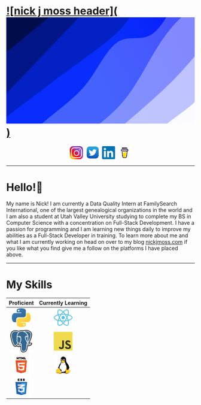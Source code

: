# [![nick j moss header](<svg xmlns="http://www.w3.org/2000/svg" version="1.1" xmlns:xlink="http://www.w3.org/1999/xlink" xmlns:svgjs="http://svgjs.dev/svgjs" viewBox="0 0 1920 1080"><rect width="1920" height="1080" fill="#02014b"></rect><g transform="matrix(0.8131727983645296,0.8131727983645295,-0.8131727983645295,0.8131727983645296,610.3551527465352,-644.4502124681137)"><path d="M0,-1080C-14.472439415404748,-998.1007728903757,-87.71144568443492,-763.180695240408,-86.83463649242849,-588.6046373422541C-85.95782730042205,-414.0285794441003,-6.910449684606045,-231.05046158069482,5.2608551520386015,-32.5436526110771C17.432159988683246,165.9631563585406,-13.007803830509069,402.7059479359766,-13.806807472560607,602.4362164754519C-14.605811114612145,802.1664850149273,-7.943301031187174,980.6297865424963,0.46683329972937315,1165.8379586257747C8.87696763064592,1351.0461307090532,36.731804062893566,1547.991575412752,36.65399851293867,1713.6852489751227C36.576192962983775,1879.3789225374935,6.108999752156445,2085.6142081625203,0,2160L 1920 2160 L 1920 -1080 Z" fill="url(&quot;#SvgjsLinearGradient2041&quot;)"></path><path d="M240,-1080C251.45611802897585,-973.426857248855,296.5441464961098,-644.4639153236337,308.73670817385505,-440.5611434931299C320.9292698516003,-236.65837166262605,323.12357472198596,-80.36371275682859,313.1553700664713,143.4166309830232C303.1871654109566,367.196974722875,270.3796481107345,688.6553209273703,248.92748024076695,902.1209189459807C227.47531237079943,1115.5865169645913,185.9302762201272,1214.5637055856826,184.44236284666604,1424.2102190946857C182.95444947320487,1633.856732603689,230.74039380777768,2037.3683698491143,240,2160L 1920 2160 L 1920 -1080 Z" fill="url(&quot;#SvgjsLinearGradient2042&quot;)"></path><path d="M480,-1080C478.23305976767705,-942.8981556742342,469.4228145291178,-514.5916405269293,469.39835860606223,-257.388934045405C469.3739026830067,-0.18622756388066364,475.2224828568791,191.9155660461966,479.85326446166664,463.21623888914587C484.4840460664542,734.5169117320952,497.1585923117322,1087.617809493815,497.18304823478775,1370.4151030122907C497.2075041578433,1653.2123965307665,482.8638413724646,2028.4025171687151,480,2160L 1920 2160 L 1920 -1080 Z" fill="url(&quot;#SvgjsLinearGradient2043&quot;)"></path><path d="M720,-1080C716.0049486370972,-958.171013092932,680.9313681911314,-551.521894294315,696.029691822583,-349.026078557592C711.1280154540347,-146.53026282086898,807.9276012194952,-74.69616111208774,810.5899417887099,134.9748944203379C813.2522823579246,344.64594995276354,741.5548943051567,663.9559445545292,712.0037352378713,909.0002546369619C682.4525761705859,1154.0445647193947,631.9502765913095,1396.740797354428,633.2829873849976,1605.2407549149343C634.6156981786856,1813.7407124754407,705.5471645641662,2067.540125819156,720,2160L 1920 2160 L 1920 -1080 Z" fill="url(&quot;#SvgjsLinearGradient2044&quot;)"></path><path d="M960,-1080C956.2851342867716,-1004.6517173353998,923.9442556387794,-797.6135174367745,937.7108057206294,-627.9103040123986C951.4773558024795,-458.20709058802265,1053.7317686013546,-206.9662359033994,1042.5993004911,-61.78071945374472C1031.4668323808453,83.40479699590995,887.3290534012856,108.87596215913567,870.9159970591011,243.20279468552957C854.5029407169166,377.52962721192347,937.9844444791488,576.6242874472505,944.1209624379931,744.1802757046187C950.2574803968373,911.7362639619869,914.1834754756169,1094.6084731193023,907.7351048121665,1248.5387242297386C901.286734148716,1402.468975340175,896.7199225926516,1515.85156973886,905.4307384572905,1667.761782367237C914.1415543219294,1819.6719949956139,950.9051230762151,2077.9602970612063,960,2160L 1920 2160 L 1920 -1080 Z" fill="url(&quot;#SvgjsLinearGradient2045&quot;)"></path><path d="M1200,-1080C1186.4825125741213,-937.6917095868955,1105.100740983682,-506.261508494172,1118.8950754447274,-226.15025752137308C1132.6894099057727,53.96099345142585,1269.9003931474865,330.63387995619524,1282.7660067662723,600.6675058367937C1295.631620385058,870.7011317173922,1209.883091618487,1134.1627487350163,1196.0887571574417,1394.0514977622174C1182.2944226963964,1653.9402467894186,1199.3481261929069,2032.341916293703,1200,2160L 1920 2160 L 1920 -1080 Z" fill="url(&quot;#SvgjsLinearGradient2046&quot;)"></path><path d="M1440,-1080C1437.757885170416,-978.6871221059362,1423.264348548716,-678.6562989783749,1426.547311022496,-472.1227326356167C1429.8302734962758,-265.5891662928585,1462.3500741877617,-76.30469114376925,1459.6977748426789,159.20139805654924C1457.045475497596,394.7074872568677,1428.0071269050434,699.8007002318217,1410.6335149519987,940.9138025662943C1393.259902998954,1182.026904900767,1350.561688949744,1402.6989791577673,1355.456103124411,1605.880012063385C1360.3505172990779,1809.0610449690028,1425.9093505207352,2067.646668677231,1440,2160L 1920 2160 L 1920 -1080 Z" fill="url(&quot;#SvgjsLinearGradient2047&quot;)"></path><path d="M1680,-1080C1673.6595244320374,-1002.3316759831889,1633.2445678676227,-798.3566006312749,1641.957146592225,-613.9900558991333C1650.6697253168272,-429.62351116699165,1724.2886521219143,-157.48478447413862,1732.2754723476132,26.199268392849675C1740.2622925733122,209.883321259838,1701.9585946273344,305.6578474801802,1689.878067946419,488.11426130279654C1677.7975412655035,670.5706751254129,1661.3842857720715,925.3183970028931,1659.792312262121,1120.937751328548C1658.2003387521704,1316.557105654203,1676.958278930402,1488.6533458114843,1680.3262268867152,1661.8303872567262C1683.6941748430283,1835.0074287019681,1680.0543711477858,2076.9717312094544,1680,2160L 1920 2160 L 1920 -1080 Z" fill="url(&quot;#SvgjsLinearGradient2048&quot;)"></path></g><defs><linearGradient x1="0.1" y1="0" x2="0" y2="1" id="SvgjsLinearGradient2041"><stop stop-color="#02014b" offset="0"></stop><stop stop-color="#010c4b" offset="0"></stop></linearGradient><linearGradient x1="0.1" y1="0" x2="0" y2="1" id="SvgjsLinearGradient2042"><stop stop-color="#040287" offset="0"></stop><stop stop-color="#021687" offset="0.125"></stop></linearGradient><linearGradient x1="0.1" y1="0" x2="0" y2="1" id="SvgjsLinearGradient2043"><stop stop-color="#0503c4" offset="0"></stop><stop stop-color="#0321c4" offset="0.25"></stop></linearGradient><linearGradient x1="0.1" y1="0" x2="0" y2="1" id="SvgjsLinearGradient2044"><stop stop-color="#0c08fc" offset="0"></stop><stop stop-color="#082dfc" offset="0.375"></stop></linearGradient><linearGradient x1="0.1" y1="0" x2="0" y2="1" id="SvgjsLinearGradient2045"><stop stop-color="#4745fd" offset="0"></stop><stop stop-color="#4562fd" offset="0.5"></stop></linearGradient><linearGradient x1="0.1" y1="0" x2="0" y2="1" id="SvgjsLinearGradient2046"><stop stop-color="#8381fd" offset="0"></stop><stop stop-color="#8194fd" offset="0.625"></stop></linearGradient><linearGradient x1="0.1" y1="0" x2="0" y2="1" id="SvgjsLinearGradient2047"><stop stop-color="#bfbefe" offset="0"></stop><stop stop-color="#bec8fe" offset="0.75"></stop></linearGradient><linearGradient x1="0.1" y1="0" x2="0" y2="1" id="SvgjsLinearGradient2048"><stop stop-color="#fafaff" offset="0"></stop><stop stop-color="#fafbff" offset="0.875"></stop></linearGradient></defs></svg>)](https://nickjmoss.netlify.app)
<p align='center'>
  <a href='https://www.instagram.com/nick_moss12/'><img height= '35' src='icons/insta-logo.png' target='blank'></a>&nbsp;
  <a href='https://twitter.com/_nickjmoss'><img height= '36' src='icons/twitter-logo.png'></a>&nbsp;
  <a href='https://www.linkedin.com/in/nick-moss-42816019b/'><img height= '35' src='icons/linkedin-logo.png'></a>&nbsp;
  <a href='https://www.buymeacoffee.com/nickmoss'><img height= '35' src='icons/buymeacoffee.png'></a>
</p>

---

# Hello!👋

My name is Nick! I am currently a Data Quality Intern at FamilySearch International, one of the largest genealogical organizations in the world and I am also a student at Utah Valley University studying to complete my BS in Computer Science with a concentration on Full-Stack Development. I have a passion for programming
and I am learning new things daily to improve my abilities as a Full-Stack Developer in training. To learn more about me and what I am currently working on head
on over to my blog [nickjmoss.com](https://nickjmoss.netlify.app/) if you like what you find give me a follow on the platforms I have placed above.

---

# My Skills
|Proficient|Currently Learning|
|:-:|:-:|
|<img src='icons/python-logo.png' height='50'>|<img src='icons/react-logo.png' height = '50'>
|<img src='icons/postgres-logo.png' height = '60'>|<img src='icons/js-logo.png' height = '50'>
|<img src='icons/html-logo.png' height = '50'>|<img src='icons/linux-logo.png' height = '50'>
|<img src='icons/css-logo.png' height = '50'>|






<!--
**nickjmoss/nickjmoss** is a ✨ _special_ ✨ repository because its `README.md` (this file) appears on your GitHub profile.

Here are some ideas to get you started:

- 🔭 I’m currently working on ...
- 🌱 I’m currently learning ...
- 👯 I’m looking to collaborate on ...
- 🤔 I’m looking for help with ...
- 💬 Ask me about ...
- 📫 How to reach me: ...
- 😄 Pronouns: ...
- ⚡ Fun fact: ...
-->
